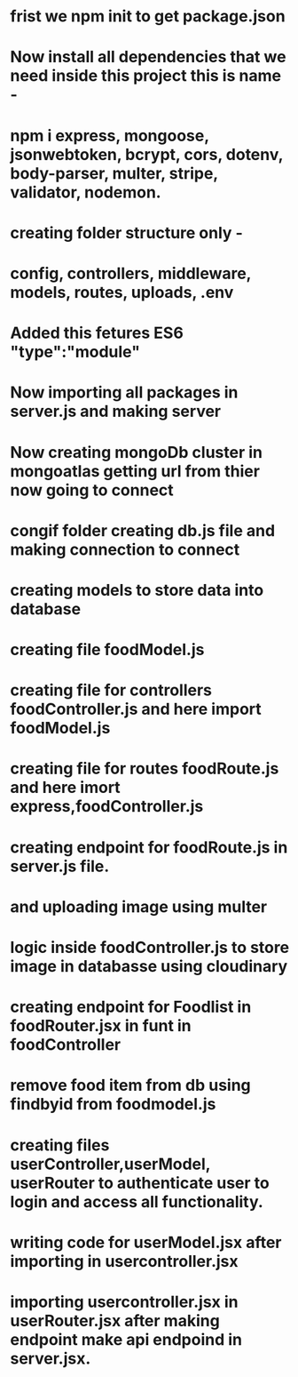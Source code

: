 # frist we npm init to get package.json
# Now install all dependencies that we need inside this project  this is name -
# npm i express, mongoose, jsonwebtoken, bcrypt, cors, dotenv, body-parser, multer, stripe, validator, nodemon.
# creating folder structure only -
# config, controllers, middleware, models, routes, uploads, .env
# Added this fetures ES6 "type":"module"
# Now importing all packages in server.js and making server 
# Now creating mongoDb cluster in mongoatlas getting url from thier now going to connect 
# congif folder creating db.js file and making connection to connect 
# creating models to store data into database 
# creating file foodModel.js
# creating file for controllers foodController.js and here import foodModel.js
# creating file for routes foodRoute.js and here imort express,foodController.js
# creating endpoint for foodRoute.js in server.js file.
# and uploading image using multer 
# logic inside foodController.js to store image in databasse using cloudinary
# creating  endpoint for Foodlist in foodRouter.jsx in funt in foodController
# remove food item from db using findbyid from foodmodel.js 
# creating files userController,userModel, userRouter to authenticate user to login and access all functionality.
# writing code for userModel.jsx after importing in usercontroller.jsx 
# importing usercontroller.jsx in userRouter.jsx after making endpoint make api endpoind in server.jsx.